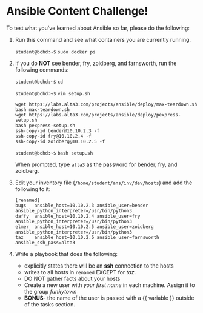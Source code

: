 # Ansible Content Challenge!

To test what you've learned about Ansible so far, please do the following:

1. Run this command and see what containers you are currently running.

    `student@bchd:~$` `sudo docker ps`

0. If you do **NOT** see bender, fry, zoidberg, and farnsworth, run the following commands:

    `student@bchd:~$` `cd`

    `student@bchd:~$` `vim setup.sh`

       wget https://labs.alta3.com/projects/ansible/deploy/max-teardown.sh
       bash max-teardown.sh
       wget https://labs.alta3.com/projects/ansible/deploy/pexpress-setup.sh
       bash pexpress-setup.sh
       ssh-copy-id bender@10.10.2.3 -f
       ssh-copy-id fry@10.10.2.4 -f
       ssh-copy-id zoidberg@10.10.2.5 -f

    `student@bchd:~$` `bash setup.sh`

    When prompted, type `alta3` as the password for bender, fry, and zoidberg.
    
0. Edit your inventory file (`/home/student/ans/inv/dev/hosts`) and add the following to it:

    ```
    [renamed]
    bugs   ansible_host=10.10.2.3 ansible_user=bender     ansible_python_interpreter=/usr/bin/python3
    daffy  ansible_host=10.10.2.4 ansible_user=fry        ansible_python_interpreter=/usr/bin/python3
    elmer  ansible_host=10.10.2.5 ansible_user=zoidberg   ansible_python_interpreter=/usr/bin/python3
    taz    ansible_host=10.10.2.6 ansible_user=farnsworth ansible_ssh_pass=alta3
    ```

0. Write a playbook that does the following:
    - explicitly states there will be an **ssh** connection to the hosts
    - writes to all hosts in `renamed` EXCEPT for *taz*.
    - DO NOT gather facts about your hosts
    - Create a new user with *your first name* in each machine. Assign it to the group *funkytown*
    - **BONUS**- the name of the user is passed with a {{ variable }} outside of the tasks section.

<!--
<details>
<summary>SOLUTION:</summary>
<br>

Here's a link to an awesome [Stack Overflow Solution!](https://stackoverflow.com/questions/63717959/create-user-group-if-it-does-not-exist-using-ansible)

```yaml
- name: "day 1 challenge solution"
  hosts: renamed,!taz
  gather_facts: no
  connection: ssh
  become: true

  vars_prompt:
    - name: "username"
      prompt: "What is the name of the new user?"
      private: no

    - name: "password"
      prompt: "What is the password of the user?"
      private: yes
      confirm: yes
      encrypt: "sha512_crypt"

  tasks:
    - name: Ensure group "somegroup" exists
      group:
        name: funkytown
        state: present

    - name: "Add the user {{ username }}"
      user:
        name: "{{ username }}"
        password: "{{ password }}"
        group: funkytown
```

</details>
-->
